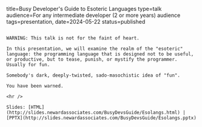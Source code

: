 title=Busy Developer's Guide to Esoteric Languages
type=talk
audience=For any intermediate developer (2 or more years) audience
tags=presentation, 
date=2024-05-22
status=published
~~~~~~

WARNING: This talk is not for the faint of heart.

In this presentation, we will examine the realm of the "esoteric" language: the programming language that is designed not to be useful, or productive, but to tease, punish, or mystify the programmer. Usually for fun.

Somebody's dark, deeply-twisted, sado-masochistic idea of "fun".

You have been warned.
    
<hr />

Slides: [HTML](http://slides.newardassociates.com/BusyDevsGuide/Esolangs.html) | [PPTX](http://slides.newardassociates.com/BusyDevsGuide/Esolangs.pptx)
